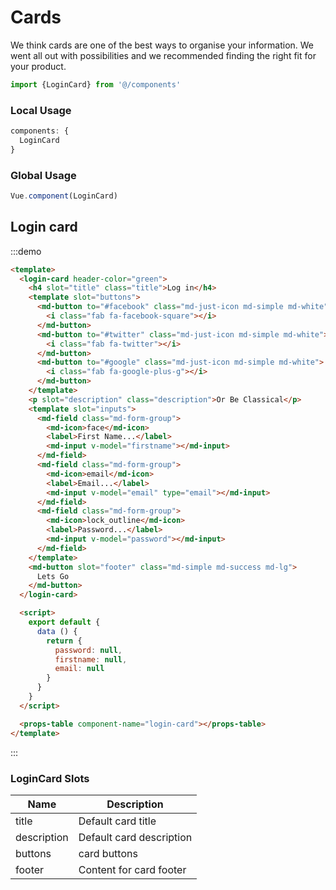 # Cards

We think cards are one of the best ways to organise your information. We went all out with possibilities and we recommended finding the right fit for your product.


```js
import {LoginCard} from '@/components'
```

### Local Usage

```js
components: {
  LoginCard
}
```

### Global Usage

```js
Vue.component(LoginCard)
```

<script>
module.exports = {
  data() {
   return {
     password: null,
     firstname: null,
     email: null,
     emailsSubscriptionChart: {
       data: {
         labels: ['Ja', 'Fe', 'Ma', 'Ap', 'Mai', 'Ju', 'Jul', 'Au', 'Se', 'Oc', 'No', 'De'],
         series: [
           [542, 443, 320, 780, 553, 453, 326, 434, 568, 610, 756, 895]

         ]
       },
       options: {
         axisX: {
           showGrid: false
         },
         low: 0,
         high: 1000,
         chartPadding: {
           top: 0,
           right: 5,
           bottom: 0,
           left: 0
         }
       },
       responsiveOptions: [
         ['screen and (max-width: 640px)', {
           seriesBarDistance: 5,
           axisX: {
             labelInterpolationFnc: function (value) {
               return value[0]
             }
           }
         }]
       ]
     }
   }
  }
}
</script>




## Login card

:::demo
```html
<template>
  <login-card header-color="green">
    <h4 slot="title" class="title">Log in</h4>
    <template slot="buttons">
      <md-button to="#facebook" class="md-just-icon md-simple md-white">
        <i class="fab fa-facebook-square"></i>
      </md-button>
      <md-button to="#twitter" class="md-just-icon md-simple md-white">
        <i class="fab fa-twitter"></i>
      </md-button>
      <md-button to="#google" class="md-just-icon md-simple md-white">
        <i class="fab fa-google-plus-g"></i>
      </md-button>
    </template>
    <p slot="description" class="description">Or Be Classical</p>
    <template slot="inputs">
      <md-field class="md-form-group">
        <md-icon>face</md-icon>
        <label>First Name...</label>
        <md-input v-model="firstname"></md-input>
      </md-field>
      <md-field class="md-form-group">
        <md-icon>email</md-icon>
        <label>Email...</label>
        <md-input v-model="email" type="email"></md-input>
      </md-field>
      <md-field class="md-form-group">
        <md-icon>lock_outline</md-icon>
        <label>Password...</label>
        <md-input v-model="password"></md-input>
      </md-field>
    </template>
    <md-button slot="footer" class="md-simple md-success md-lg">
      Lets Go
    </md-button>
  </login-card>

  <script>
    export default {
      data () {
        return {
          password: null,
          firstname: null,
          email: null
        }
      }
    }
  </script>

  <props-table component-name="login-card"></props-table>
</template>
```
:::

### LoginCard Slots
| Name | Description |
|---------- |-------- |
|  title | Default card title |
|  description | Default card description |
|  buttons | card buttons |
|  footer  | Content for card footer |
